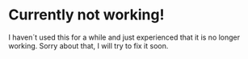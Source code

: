 # Currently not working!
I haven´t used this for a while and just experienced that it is no longer working.
Sorry about that, I will try to fix it soon.
